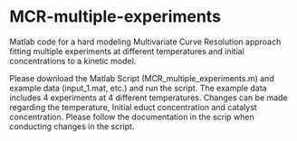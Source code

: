# MCR-multiple-experiments
Matlab code for a hard modeling Multivariate Curve Resolution approach fitting multiple experiments at different temperatures and initial concentrations to a kinetic model.

Please download the Matlab Script (MCR_multiple_experiments.m) and example data (input_1.mat, etc.) and run the script.
The example data includes 4 experiments at 4 different temperatures. Changes can be made regarding the temperature, Initial educt concentration and catalyst concentration.
Please follow the documentation in the scrip when conducting changes in the script.
